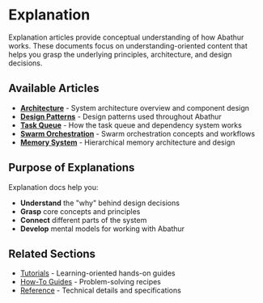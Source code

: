# Explanation

Explanation articles provide conceptual understanding of how Abathur works. These documents focus on understanding-oriented content that helps you grasp the underlying principles, architecture, and design decisions.

## Available Articles

- [**Architecture**](architecture.md) - System architecture overview and component design
- [**Design Patterns**](design-patterns.md) - Design patterns used throughout Abathur
- [**Task Queue**](task-queue.md) - How the task queue and dependency system works
- [**Swarm Orchestration**](swarm-orchestration.md) - Swarm orchestration concepts and workflows
- [**Memory System**](memory-system.md) - Hierarchical memory architecture and design

## Purpose of Explanations

Explanation docs help you:

- **Understand** the "why" behind design decisions
- **Grasp** core concepts and principles
- **Connect** different parts of the system
- **Develop** mental models for working with Abathur

## Related Sections

- [Tutorials](../tutorials/) - Learning-oriented hands-on guides
- [How-To Guides](../how-to/) - Problem-solving recipes
- [Reference](../reference/) - Technical details and specifications
